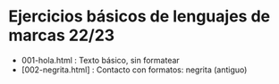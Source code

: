 # Ejercicios básicos de lenguajes de marcas 22/23

- 001-hola.html : Texto básico, sin formatear
- [002-negrita.html] : Contacto con formatos: negrita (antiguo)
